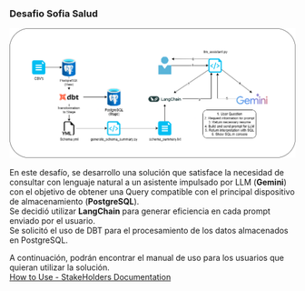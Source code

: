 ### Desafio Sofia Salud
![](DesafioSofia.drawio.png)

En este desafío, se desarrollo una solución que satisface la necesidad de consultar con lenguaje natural a un asistente impulsado por LLM (**Gemini**) con el objetivo de obtener una Query compatible con el principal dispositivo de almacenamiento (**PostgreSQL**).  
Se decidió utilizar **LangChain** para generar eficiencia en cada prompt enviado por el usuario.  
Se solicitó el uso de DBT para el procesamiento de los datos almacenados en PostgreSQL.  
  
A continuación, podrán encontrar el manual de uso para los usuarios que quieran utilizar la solución.  
[How to Use - StakeHolders Documentation](HowToUse.md)
